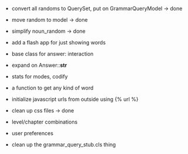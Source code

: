 - convert all randoms to QuerySet, put on GrammarQueryModel
    -> done

- move random to model
    -> done

- simplify noun_random
    -> done
    
- add a flash app for just showing words
    
- base class for answer: interaction
    
- expand on Answer::__str__
    
- stats for modes, codify
    
- a function to get any kind of word
    
- initialize javascript urls from outside using {% url %}

- clean up css files
    -> done

- level/chapter combinations

- user preferences

- clean up the grammar_query_stub.cls thing
